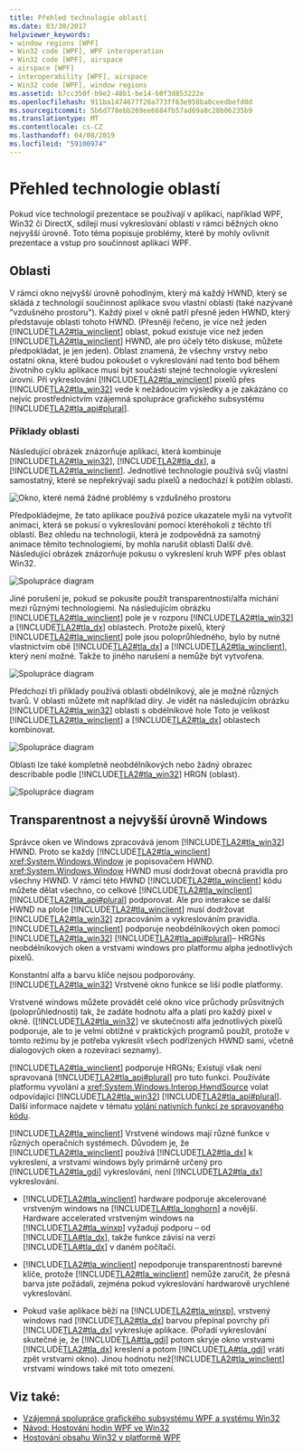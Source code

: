 ```yaml
---
title: Přehled technologie oblastí
ms.date: 03/30/2017
helpviewer_keywords:
- window regions [WPF]
- Win32 code [WPF], WPF interoperation
- Win32 code [WPF], airspace
- airspace [WPF]
- interoperability [WPF], airspace
- Win32 code [WPF], window regions
ms.assetid: b7cc350f-b9e2-48b1-be14-60f3d853222e
ms.openlocfilehash: 911ba1474677f26a773ff63e958ba0ceedbefd0d
ms.sourcegitcommit: 5b6d778ebb269ee6684fb57ad69a8c28b06235b9
ms.translationtype: MT
ms.contentlocale: cs-CZ
ms.lasthandoff: 04/08/2019
ms.locfileid: "59100974"
---
```

# <a name="technology-regions-overview"></a>Přehled technologie oblastí
Pokud více technologií prezentace se používají v aplikaci, například WPF, Win32 či DirectX, sdílejí musí vykreslování oblastí v rámci běžných okno nejvyšší úrovně. Toto téma popisuje problémy, které by mohly ovlivnit prezentace a vstup pro součinnost aplikaci WPF.  
  
## <a name="regions"></a>Oblasti  
 V rámci okno nejvyšší úrovně pohodlným, který má každý HWND, který se skládá z technologií součinnost aplikace svou vlastní oblasti (také nazývané "vzdušného prostoru"). Každý pixel v okně patří přesně jeden HWND, který představuje oblasti tohoto HWND. (Přesněji řečeno, je více než jeden [!INCLUDE[TLA2#tla_winclient](../../../../includes/tla2sharptla-winclient-md.md)] oblast, pokud existuje více než jeden [!INCLUDE[TLA2#tla_winclient](../../../../includes/tla2sharptla-winclient-md.md)] HWND, ale pro účely této diskuse, můžete předpokládat, je jen jeden). Oblast znamená, že všechny vrstvy nebo ostatní okna, které budou pokoušet o vykreslování nad tento bod během životního cyklu aplikace musí být součástí stejné technologie vykreslení úrovni. Při vykreslování [!INCLUDE[TLA2#tla_winclient](../../../../includes/tla2sharptla-winclient-md.md)] pixelů přes [!INCLUDE[TLA2#tla_win32](../../../../includes/tla2sharptla-win32-md.md)] vede k nežádoucím výsledky a je zakázáno co nejvíc prostřednictvím vzájemná spolupráce grafického subsystému [!INCLUDE[TLA2#tla_api#plural](../../../../includes/tla2sharptla-apisharpplural-md.md)].  
  
### <a name="region-examples"></a>Příklady oblasti  
 Následující obrázek znázorňuje aplikaci, která kombinuje [!INCLUDE[TLA2#tla_win32](../../../../includes/tla2sharptla-win32-md.md)], [!INCLUDE[TLA2#tla_dx](../../../../includes/tla2sharptla-dx-md.md)], a [!INCLUDE[TLA2#tla_winclient](../../../../includes/tla2sharptla-winclient-md.md)]. Jednotlivé technologie používá svůj vlastní samostatný, které se nepřekrývají sadu pixelů a nedochází k potížím oblasti.  
  
 ![Okno, které nemá žádné problémy s vzdušného prostoru](./media/migrationinteroparchitectarticle01.png "MigrationInteropArchitectArticle01")  
  
 Předpokládejme, že tato aplikace používá pozice ukazatele myši na vytvořit animaci, která se pokusí o vykreslování pomocí kteréhokoli z těchto tří oblastí. Bez ohledu na technologii, která je zodpovědná za samotný animace těmito technologiemi, by mohla narušit oblasti Další dvě. Následující obrázek znázorňuje pokusu o vykreslení kruh WPF přes oblast Win32.  
  
 ![Spolupráce diagram](./media/migrationinteroparchitectarticle02.png "MigrationInteropArchitectArticle02")  
  
 Jiné porušení je, pokud se pokusíte použít transparentnosti/alfa míchání mezi různými technologiemi.  Na následujícím obrázku [!INCLUDE[TLA2#tla_winclient](../../../../includes/tla2sharptla-winclient-md.md)] pole je v rozporu [!INCLUDE[TLA2#tla_win32](../../../../includes/tla2sharptla-win32-md.md)] a [!INCLUDE[TLA2#tla_dx](../../../../includes/tla2sharptla-dx-md.md)] oblastech. Protože pixelů, který [!INCLUDE[TLA2#tla_winclient](../../../../includes/tla2sharptla-winclient-md.md)] pole jsou poloprůhledného, bylo by nutné vlastnictvím obě [!INCLUDE[TLA2#tla_dx](../../../../includes/tla2sharptla-dx-md.md)] a [!INCLUDE[TLA2#tla_winclient](../../../../includes/tla2sharptla-winclient-md.md)], který není možné.  Takže to jiného narušení a nemůže být vytvořena.  
  
 ![Spolupráce diagram](./media/migrationinteroparchitectarticle03.png "MigrationInteropArchitectArticle03")  
  
 Předchozí tři příklady používá oblasti obdélníkový, ale je možné různých tvarů.  V oblasti můžete mít například díry. Je vidět na následujícím obrázku [!INCLUDE[TLA2#tla_win32](../../../../includes/tla2sharptla-win32-md.md)] oblasti s obdélníkové hole Toto je velikost [!INCLUDE[TLA2#tla_winclient](../../../../includes/tla2sharptla-winclient-md.md)] a [!INCLUDE[TLA2#tla_dx](../../../../includes/tla2sharptla-dx-md.md)] oblastech kombinovat.  
  
 ![Spolupráce diagram](./media/migrationinteroparchitectarticle04.png "MigrationInteropArchitectArticle04")  
  
 Oblasti lze také kompletně neobdélníkových nebo žádný obrazec describable podle [!INCLUDE[TLA2#tla_win32](../../../../includes/tla2sharptla-win32-md.md)] HRGN (oblast).  
  
 ![Spolupráce diagram](./media/migrationinteroparchitectarticle05.png "MigrationInteropArchitectArticle05")  
  
## <a name="transparency-and-top-level-windows"></a>Transparentnost a nejvyšší úrovně Windows  
 Správce oken ve Windows zpracovává jenom [!INCLUDE[TLA2#tla_win32](../../../../includes/tla2sharptla-win32-md.md)] HWND. Proto se každý [!INCLUDE[TLA2#tla_winclient](../../../../includes/tla2sharptla-winclient-md.md)] <xref:System.Windows.Window> je popisovačem HWND. <xref:System.Windows.Window> HWND musí dodržovat obecná pravidla pro všechny HWND. V rámci této HWND [!INCLUDE[TLA2#tla_winclient](../../../../includes/tla2sharptla-winclient-md.md)] kódu můžete dělat všechno, co celkové [!INCLUDE[TLA2#tla_winclient](../../../../includes/tla2sharptla-winclient-md.md)] [!INCLUDE[TLA2#tla_api#plural](../../../../includes/tla2sharptla-apisharpplural-md.md)] podporovat. Ale pro interakce se další HWND na ploše [!INCLUDE[TLA2#tla_winclient](../../../../includes/tla2sharptla-winclient-md.md)] musí dodržovat [!INCLUDE[TLA2#tla_win32](../../../../includes/tla2sharptla-win32-md.md)] zpracováním a vykreslováním pravidla.  [!INCLUDE[TLA2#tla_winclient](../../../../includes/tla2sharptla-winclient-md.md)] podporuje neobdélníkových oken pomocí [!INCLUDE[TLA2#tla_win32](../../../../includes/tla2sharptla-win32-md.md)] [!INCLUDE[TLA2#tla_api#plural](../../../../includes/tla2sharptla-apisharpplural-md.md)]– HRGNs neobdélníkových oken a vrstvami windows pro platformu alpha jednotlivých pixelů.  
  
 Konstantní alfa a barvu klíče nejsou podporovány.  [!INCLUDE[TLA2#tla_win32](../../../../includes/tla2sharptla-win32-md.md)] Vrstvené okno funkce se liší podle platformy.  
  
 Vrstvené windows můžete provádět celé okno více průchody průsvitných (poloprůhlednosti) tak, že zadáte hodnotu alfa a platí pro každý pixel v okně.  ([!INCLUDE[TLA2#tla_win32](../../../../includes/tla2sharptla-win32-md.md)] ve skutečnosti alfa jednotlivých pixelů podporuje, ale to je velmi obtížné v praktických programů použít, protože v tomto režimu by je potřeba vykreslit všech podřízených HWND sami, včetně dialogových oken a rozevírací seznamy).  
  
 [!INCLUDE[TLA2#tla_winclient](../../../../includes/tla2sharptla-winclient-md.md)] podporuje HRGNs; Existují však není spravovaná [!INCLUDE[TLA2#tla_api#plural](../../../../includes/tla2sharptla-apisharpplural-md.md)] pro tuto funkci. Používáte platformu vyvolání a <xref:System.Windows.Interop.HwndSource> volat odpovídající [!INCLUDE[TLA2#tla_win32](../../../../includes/tla2sharptla-win32-md.md)] [!INCLUDE[TLA2#tla_api#plural](../../../../includes/tla2sharptla-apisharpplural-md.md)]. Další informace najdete v tématu [volání nativních funkcí ze spravovaného kódu](/cpp/dotnet/calling-native-functions-from-managed-code).  
  
 [!INCLUDE[TLA2#tla_winclient](../../../../includes/tla2sharptla-winclient-md.md)] Vrstvené windows mají různé funkce v různých operačních systémech. Důvodem je, že [!INCLUDE[TLA2#tla_winclient](../../../../includes/tla2sharptla-winclient-md.md)] používá [!INCLUDE[TLA2#tla_dx](../../../../includes/tla2sharptla-dx-md.md)] k vykreslení, a vrstvami windows byly primárně určený pro [!INCLUDE[TLA2#tla_gdi](../../../../includes/tla2sharptla-gdi-md.md)] vykreslování, není [!INCLUDE[TLA2#tla_dx](../../../../includes/tla2sharptla-dx-md.md)] vykreslování.  
  
-   [!INCLUDE[TLA2#tla_winclient](../../../../includes/tla2sharptla-winclient-md.md)] hardware podporuje akcelerované vrstveným windows na [!INCLUDE[TLA#tla_longhorn](../../../../includes/tlasharptla-longhorn-md.md)] a novější. Hardware accelerated vrstveným windows na [!INCLUDE[TLA2#tla_winxp](../../../../includes/tla2sharptla-winxp-md.md)] vyžadují podporu – od [!INCLUDE[TLA#tla_dx](../../../../includes/tlasharptla-dx-md.md)], takže funkce závisí na verzi [!INCLUDE[TLA#tla_dx](../../../../includes/tlasharptla-dx-md.md)] v daném počítači.  
  
-   [!INCLUDE[TLA2#tla_winclient](../../../../includes/tla2sharptla-winclient-md.md)] nepodporuje transparentnosti barevné klíče, protože [!INCLUDE[TLA2#tla_winclient](../../../../includes/tla2sharptla-winclient-md.md)] nemůže zaručit, že přesná barva jste požádali, zejména pokud vykreslování hardwarově urychlené vykreslování.  
  
-   Pokud vaše aplikace běží na [!INCLUDE[TLA2#tla_winxp](../../../../includes/tla2sharptla-winxp-md.md)], vrstvený windows nad [!INCLUDE[TLA2#tla_dx](../../../../includes/tla2sharptla-dx-md.md)] barvou přepínal povrchy při [!INCLUDE[TLA2#tla_dx](../../../../includes/tla2sharptla-dx-md.md)] vykresluje aplikace.  (Pořadí vykreslování skutečné je, že [!INCLUDE[TLA#tla_gdi](../../../../includes/tlasharptla-gdi-md.md)] potom skryje okno vrstvami [!INCLUDE[TLA2#tla_dx](../../../../includes/tla2sharptla-dx-md.md)] kreslení a potom [!INCLUDE[TLA#tla_gdi](../../../../includes/tlasharptla-gdi-md.md)] vrátí zpět vrstvami okno).  Jinou hodnotu než[!INCLUDE[TLA2#tla_winclient](../../../../includes/tla2sharptla-winclient-md.md)] vrstvami windows také mít toto omezení.  
  
## <a name="see-also"></a>Viz také:

- [Vzájemná spolupráce grafického subsystému WPF a systému Win32](wpf-and-win32-interoperation.md)
- [Návod: Hostování hodin WPF ve Win32](walkthrough-hosting-a-wpf-clock-in-win32.md)
- [Hostování obsahu Win32 v platformě WPF](hosting-win32-content-in-wpf.md)
